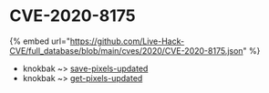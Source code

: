 # CVE-2020-8175
{% embed url="https://github.com/Live-Hack-CVE/full_database/blob/main/cves/2020/CVE-2020-8175.json" %}

* knokbak ~> [save-pixels-updated](https://www.alice-snow.ru/2020/database/cve-2020-8175/save-pixels-updated-knokbak)
* knokbak ~> [get-pixels-updated](https://www.alice-snow.ru/2020/database/cve-2020-8175/get-pixels-updated-knokbak)